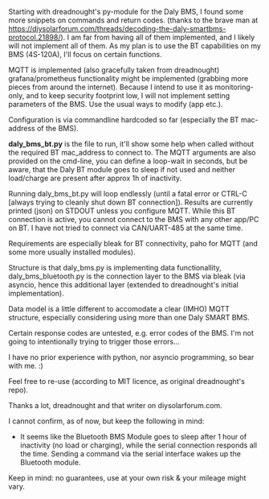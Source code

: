 Starting with dreadnought's py-module for the Daly BMS, I found some more snippets on commands and return codes. (thanks to the brave man at https://diysolarforum.com/threads/decoding-the-daly-smartbms-protocol.21898/).
I am far from having all of them implemented, and I likely will not implement all of them.
As my plan is to use the BT capabilities on my BMS (4S-120A), I'll focus on certain functions.

MQTT is implemented (also gracefully taken from dreadnought) grafana/prometheus functionality might be implemented (grabbing more pieces from around the internet). Because I intend to use it as monitoring-only, and to keep security footprint low, I will not implement setting parameters of the BMS. Use the usual ways to modify (app etc.).

Configuration is via commandline hardcoded so far (especially the BT mac-address of the BMS).

**daly_bms_bt.py** is the file to run, it'll show some help when called without the required BT mac_address to connect to. The MQTT arguments are also provided on the cmd-line, you can define a loop-wait in seconds, but be aware, that the Daly BT module goes to sleep if not used and neither load/charge are present after approx 1h of inactivity.

Running daly_bms_bt.py will loop endlessly (until a fatal error or CTRL-C [always trying to cleanly shut down BT connection]). Results are currently printed (json) on STDOUT unless you configure MQTT. While this BT connection is active, you cannot connect to the BMS with any other app/PC on BT. I have not tried to connect via CAN/UART-485 at the same time.

Requirements are especially bleak for BT connectivity, paho for MQTT (and some more usually installed modules).

Structure is that daly_bms.py is implementing data functionallity, daly_bms_bluetooth.py is the connection layer to the BMS via bleak (via asyncio, hence this additional layer (extended to dreadnought's initial implementation).

Data model is a little different to accomodate a clear (IMHO) MQTT structure, especially considering using more than one Daly SMART BMS.

Certain response codes are untested, e.g. error codes of the BMS. I'm not going to intentionally trying to trigger those errors...

I have no prior experience with python, nor asyncio programming, so bear with me. :)

Feel free to re-use (according to MIT licence, as original dreadnought's repo).

Thanks a lot, dreadnought and that writer on diysolarforum.com.

I cannot confirm, as of now, but keep the following in mind:
- It seems like the Bluetooth BMS Module goes to sleep after 1 hour of inactivity (no load or charging), while the serial connection responds all the time. Sending a command via the serial interface wakes up the Bluetooth module.

Keep in mind: no guarantees, use at your own risk & your mileage might vary.
